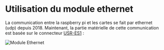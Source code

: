 # Utilisation du module ethernet

La communication entre la raspberry pi et les cartes se fait par ethernet (udp) depuis 2018. 
Maintenant, la partie matérielle de cette communication est basée sur le connecteur [USR-ES1](https://www.usriot.com/download/ES1/USR-ES1-EN%20V1.3.pdf) : 

![Module Ethernet](../../images/components/USR-ES1_pinout)


